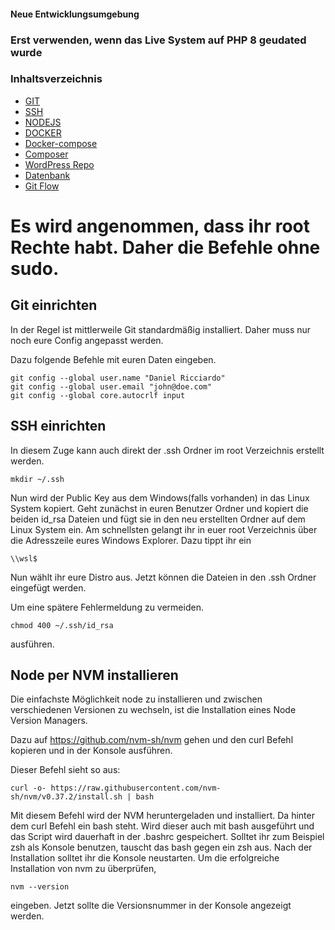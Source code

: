 #### Neue Entwicklungsumgebung
### Erst verwenden, wenn das Live System auf PHP 8 geudated wurde

### Inhaltsverzeichnis
- [GIT](#git)
- [SSH](#ssh)
- [NODEJS](#node)
- [DOCKER](#docker)
- [Docker-compose](#docker-compose)
- [Composer](#composer)
- [WordPress Repo](#repo)
- [Datenbank](#datenbank)
- [Git Flow](#flow)

# Es wird angenommen, dass ihr root Rechte habt. Daher die Befehle ohne sudo.


<a name="git"/>

## Git einrichten
In der Regel ist mittlerweile Git standardmäßig installiert. Daher muss nur noch eure Config angepasst werden.

Dazu folgende Befehle mit euren Daten eingeben.
	
	git config --global user.name "Daniel Ricciardo"
    git config --global user.email "john@doe.com"  
    git config --global core.autocrlf input 


<a name="ssh"/>

## SSH einrichten

In diesem Zuge kann auch direkt der .ssh Ordner im root Verzeichnis erstellt werden.  

    mkdir ~/.ssh
    
Nun wird der Public Key aus dem Windows(falls vorhanden) in das Linux System kopiert. Geht zunächst in euren Benutzer Ordner und kopiert die beiden id_rsa Dateien und fügt sie
in den neu erstellten Ordner auf dem Linux System ein. Am schnellsten gelangt ihr in euer root Verzeichnis über die Adresszeile 
eures Windows Explorer. Dazu tippt ihr ein  

    \\wsl$
    
Nun wählt ihr eure Distro aus. Jetzt können die Dateien in den .ssh Ordner eingefügt werden.

Um eine spätere Fehlermeldung zu vermeiden.

	chmod 400 ~/.ssh/id_rsa

ausführen.


<a name="node"/>

## Node per NVM installieren
Die einfachste Möglichkeit node zu installieren und zwischen verschiedenen Versionen zu wechseln, ist die Installation eines Node Version Managers.

Dazu auf <https://github.com/nvm-sh/nvm> gehen und den curl Befehl kopieren und in der Konsole ausführen.

Dieser Befehl sieht so aus:

	curl -o- https://raw.githubusercontent.com/nvm-sh/nvm/v0.37.2/install.sh | bash

Mit diesem Befehl wird der NVM heruntergeladen und installiert. Da hinter dem curl Befehl ein bash steht. Wird dieser auch mit bash ausgeführt und das Script wird dauerhaft in der .bashrc gespeichert.
Solltet ihr zum Beispiel zsh als Konsole benutzen, tauscht das bash gegen ein zsh aus.
Nach der Installation solltet ihr die Konsole neustarten.
Um die erfolgreiche Installation von nvm zu überprüfen,

	nvm --version

eingeben. Jetzt sollte die Versionsnummer in der Konsole angezeigt werden.
